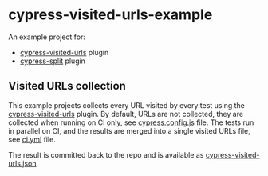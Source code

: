 # cypress-visited-urls-example

An example project for:

- [cypress-visited-urls](https://github.com/bahmutov/cypress-visited-urls) plugin
- [cypress-split](https://github.com/bahmutov/cypress-split) plugin

## Visited URLs collection

This example projects collects every URL visited by every test using the [cypress-visited-urls](https://github.com/bahmutov/cypress-visited-urls) plugin. By default, URLs are not collected, they are collected when running on CI only, see [cypress.config.js](./cypress.config.js) file. The tests run in parallel on CI, and the results are merged into a single visited URLs file, see [ci.yml](./.github/workflows/ci.yml) file.

The result is committed back to the repo and is available as [cypress-visited-urls.json](./cypress-visited-urls.json)
